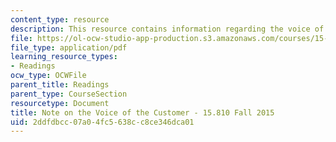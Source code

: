 ```yaml
---
content_type: resource
description: This resource contains information regarding the voice of the customer.
file: https://ol-ocw-studio-app-production.s3.amazonaws.com/courses/15-810-marketing-management-analytics-frameworks-and-applications-fall-2015/2ddfdbcc07a04fc5638cc8ce346dca01_MIT15_810F15_Voice.pdf
file_type: application/pdf
learning_resource_types:
- Readings
ocw_type: OCWFile
parent_title: Readings
parent_type: CourseSection
resourcetype: Document
title: Note on the Voice of the Customer - 15.810 Fall 2015
uid: 2ddfdbcc-07a0-4fc5-638c-c8ce346dca01
---
```

